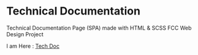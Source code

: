 # Technical Documentation
Technical Documentation Page (SPA) made with HTML & SCSS
FCC Web Design Project

I am Here : [Tech Doc](https://bunnycodec.github.io/tech_doc_fcc/)
